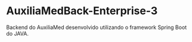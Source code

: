 # AuxiliaMedBack-Enterprise-3
Backend do AuxiliaMed desenvolvido utilizando o framework Spring Boot do JAVA.
